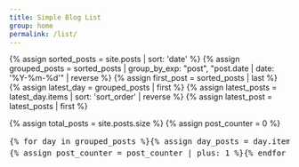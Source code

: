 ```yaml
---
title: Simple Blog List
group: home
permalink: /list/
---
```


{% assign sorted_posts = site.posts | sort: 'date' %}
{% assign grouped_posts = sorted_posts | group_by_exp: "post", "post.date | date: '%Y-%m-%d'" | reverse %}
{% assign first_post = sorted_posts | last %}
{% assign latest_day = grouped_posts | first %}
{% assign latest_posts = latest_day.items | sort: 'sort_order' | reverse %}
{% assign latest_post = latest_posts | first %}

{% assign total_posts = site.posts.size %}
{% assign post_counter = 0 %}

<pre style="line-height: 1.5;">
{% for day in grouped_posts %}{% assign day_posts = day.items | sort: 'sort_order' | reverse %}{% for post in day_posts %}{% assign post_number = total_posts | minus: post_counter %}{{ post_number }}. sort_order: {{ post.sort_order | default: "N/A" }} | date: {{ post.date | date: "%Y-%m-%d" }} | {{ post.path }} | {{ post.title }}
{% assign post_counter = post_counter | plus: 1 %}{% endfor %}{% endfor %}
</pre>

